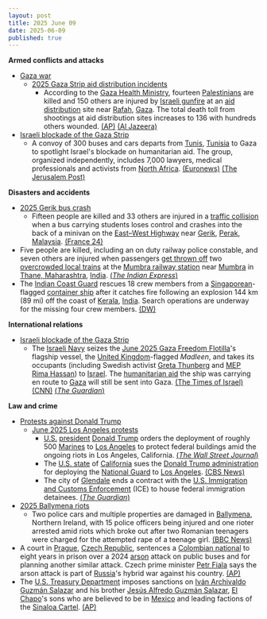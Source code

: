 ```yaml
---
layout: post
title: 2025 June 09
date: 2025-06-09
published: true
---
```



**Armed conflicts and attacks**

* [Gaza war](https://en.wikipedia.org/wiki/Gaza_war "Gaza war")
  + [2025 Gaza Strip aid distribution incidents](https://en.wikipedia.org/wiki/2025_Gaza_Strip_aid_distribution_incidents "2025 Gaza Strip aid distribution incidents")
    - According to the [Gaza Health Ministry](https://en.wikipedia.org/wiki/Gaza_Health_Ministry "Gaza Health Ministry"), fourteen [Palestinians](https://en.wikipedia.org/wiki/Palestinians "Palestinians") are killed and 150 others are injured by [Israeli gunfire](https://en.wikipedia.org/wiki/Israel_Defense_Forces "Israel Defense Forces") at an [aid distribution](https://en.wikipedia.org/wiki/Humanitarian_aid "Humanitarian aid") site near [Rafah](https://en.wikipedia.org/wiki/Rafah "Rafah"), [Gaza](https://en.wikipedia.org/wiki/Gaza_Strip "Gaza Strip"). The total death toll from shootings at aid distribution sites increases to 136 with hundreds others wounded. [(AP)](https://apnews.com/article/israel-palestinians-hamas-war-news-hostages-aid-06-09-2025-3a6073a0905a60f9a99625852cf8ad19) [(Al Jazeera)](https://www.aljazeera.com/news/2025/6/8/gaza-aid-sites-branded-human-slaughterhouses-under-deadly-israeli-fire)
* [Israeli blockade of the Gaza Strip](https://en.wikipedia.org/wiki/Israeli_blockade_of_the_Gaza_Strip_%282023%E2%80%93present%29 "Israeli blockade of the Gaza Strip (2023–present)")
  + A convoy of 300 buses and cars departs from [Tunis](https://en.wikipedia.org/wiki/Tunis "Tunis"), [Tunisia](https://en.wikipedia.org/wiki/Tunisia "Tunisia") to Gaza to spotlight Israel's blockade on humanitarian aid. The group, organized independently, includes 7,000 lawyers, medical professionals and activists from [North Africa](https://en.wikipedia.org/wiki/North_Africa "North Africa"). [(Euronews)](https://www.euronews.com/2025/06/09/land-convoy-sets-off-for-gaza-from-tunisia-to-protest-against-israeli-blockade-of-strip) [(The Jerusalem Post)](https://www.msn.com/en-us/news/world/7000-activists-begin-300-vehicle-convoy-from-tunisia-to-rafah-aim-to-open-corridor/ar-AA1Gskv2?ocid=BingNewsVerp)

**Disasters and accidents**

* [2025 Gerik bus crash](https://en.wikipedia.org/wiki/2025_Gerik_bus_crash "2025 Gerik bus crash")
  + Fifteen people are killed and 33 others are injured in a [traffic collision](https://en.wikipedia.org/wiki/Traffic_collision "Traffic collision") when a bus carrying students loses control and crashes into the back of a minivan on the [East–West Highway](https://en.wikipedia.org/wiki/East%E2%80%93West_Highway_%28Malaysia%29 "East–West Highway (Malaysia)") near [Gerik](https://en.wikipedia.org/wiki/Gerik "Gerik"), [Perak](https://en.wikipedia.org/wiki/Perak "Perak"), [Malaysia](https://en.wikipedia.org/wiki/Malaysia "Malaysia"). [(France 24)](https://www.france24.com/en/live-news/20250609-malaysia-bus-crash-kills-at-least-15-mostly-students)
* Five people are killed, including an on duty railway police constable, and seven others are injured when passengers [get thrown off](https://en.wikipedia.org/wiki/Railway_accident "Railway accident") two [overcrowded local trains](https://en.wikipedia.org/wiki/Train_surfing "Train surfing") at the [Mumbra railway station](https://en.wikipedia.org/wiki/Mumbra_railway_station "Mumbra railway station") near [Mumbra](https://en.wikipedia.org/wiki/Mumbra "Mumbra") in [Thane, Maharashtra](https://en.wikipedia.org/wiki/Thane%2C_Maharashtra "Thane, Maharashtra"), [India](https://en.wikipedia.org/wiki/India "India"). [(*The Indian Express*)](https://indianexpress.com/article/cities/mumbai/sharp-curve-led-to-mumbai-train-accident-grp-officer-10056616/)
* The [Indian Coast Guard](https://en.wikipedia.org/wiki/Indian_Coast_Guard "Indian Coast Guard") rescues 18 crew members from a [Singaporean](https://en.wikipedia.org/wiki/Singapore "Singapore")-flagged [container ship](https://en.wikipedia.org/wiki/Container_ship "Container ship") after it catches fire following an explosion 144 km (89 mi) off the coast of [Kerala](https://en.wikipedia.org/wiki/Kerala "Kerala"), [India](https://en.wikipedia.org/wiki/India "India"). Search operations are underway for the missing four crew members. [(DW)](https://www.dw.com/en/india-rescues-crewmembers-from-burning-cargo-ship-off-kerala/a-72842715)

**International relations**

* [Israeli blockade of the Gaza Strip](https://en.wikipedia.org/wiki/Israeli_blockade_of_the_Gaza_Strip_%282023%E2%80%93present%29 "Israeli blockade of the Gaza Strip (2023–present)")
  + The [Israeli Navy](https://en.wikipedia.org/wiki/Israeli_Navy "Israeli Navy") seizes the [June 2025 Gaza Freedom Flotilla](https://en.wikipedia.org/wiki/June_2025_Gaza_Freedom_Flotilla "June 2025 Gaza Freedom Flotilla")'s flagship vessel, the [United Kingdom](https://en.wikipedia.org/wiki/United_Kingdom "United Kingdom")-flagged *Madleen*, and takes its occupants (including Swedish activist [Greta Thunberg](https://en.wikipedia.org/wiki/Greta_Thunberg "Greta Thunberg") and [MEP](https://en.wikipedia.org/wiki/Member_of_the_European_Parliament "Member of the European Parliament") [Rima Hassan](https://en.wikipedia.org/wiki/Rima_Hassan "Rima Hassan")) to [Israel](https://en.wikipedia.org/wiki/Israel "Israel"). The [humanitarian aid](https://en.wikipedia.org/wiki/Humanitarian_aid "Humanitarian aid") the ship was carrying en route to [Gaza](https://en.wikipedia.org/wiki/Gaza_Strip "Gaza Strip") will still be sent into Gaza. [(The Times of Israel)](https://www.timesofisrael.com/gaza-bound-activist-boat-towed-to-ashdod-port-after-israeli-interception/)[(CNN)](https://edition.cnn.com/2025/06/08/middleeast/freedom-flotilla-gaza-aid-ship-thunberg-intl-hnk) [(*The Guardian*)](https://www.theguardian.com/world/live/2025/jun/09/live-israel-gaza-aid-ship-madleen-freedom-flotilla-coalition-greta-thunberg?filterKeyEvents=false&page=with%3Ablock-68462bda8f08d8006b374b1b#block-68462bda8f08d8006b374b1b)

**Law and crime**

* [Protests against Donald Trump](https://en.wikipedia.org/wiki/Protests_against_Donald_Trump "Protests against Donald Trump")
  + [June 2025 Los Angeles protests](https://en.wikipedia.org/wiki/June_2025_Los_Angeles_protests "June 2025 Los Angeles protests")
    - [U.S.](https://en.wikipedia.org/wiki/United_States "United States") [president](https://en.wikipedia.org/wiki/President_of_the_United_States "President of the United States") [Donald Trump](https://en.wikipedia.org/wiki/Donald_Trump "Donald Trump") orders the deployment of roughly 500 [Marines](https://en.wikipedia.org/wiki/United_States_Marine_Corps "United States Marine Corps") to [Los Angeles](https://en.wikipedia.org/wiki/Los_Angeles "Los Angeles") to protect federal buildings amid the ongoing riots in Los Angeles, California. [(*The Wall Street Journal*)](https://www.wsj.com/politics/national-security/marines-are-deploying-to-los-angeles-area-fe9a4ed6)
    - The [U.S. state](https://en.wikipedia.org/wiki/U.S._state "U.S. state") of [California](https://en.wikipedia.org/wiki/California "California") sues the [Donald Trump administration](https://en.wikipedia.org/wiki/Second_presidency_of_Donald_Trump "Second presidency of Donald Trump") for deploying the [National Guard](https://en.wikipedia.org/wiki/California_National_Guard "California National Guard") to [Los Angeles](https://en.wikipedia.org/wiki/Los_Angeles "Los Angeles"). [(CBS News)](https://www.cbsnews.com/news/trump-national-guard-california-lawsuit-gavin-newsom/)
    - The city of [Glendale](https://en.wikipedia.org/wiki/Glendale%2C_California "Glendale, California") ends a contract with the [U.S. Immigration and Customs Enforcement](https://en.wikipedia.org/wiki/U.S._Immigration_and_Customs_Enforcement "U.S. Immigration and Customs Enforcement") (ICE) to house federal immigration detainees. [(*The Guardian*)](https://www.theguardian.com/us-news/2025/jun/09/glendale-terminates-divisive-ice-detainee-holding-contract)
* [2025 Ballymena riots](https://en.wikipedia.org/wiki/2025_Ballymena_riots "2025 Ballymena riots")
  + Two police cars and multiple properties are damaged in [Ballymena](https://en.wikipedia.org/wiki/Ballymena "Ballymena"), Northern Ireland, with 15 police officers being injured and one rioter arrested amid riots which broke out after two Romanian teenagers were charged for the attempted rape of a teenage girl. [(BBC News)](https://www.bbc.co.uk/news/articles/ckg4v04p008o)
* A court in [Prague](https://en.wikipedia.org/wiki/Prague "Prague"), [Czech Republic](https://en.wikipedia.org/wiki/Czech_Republic "Czech Republic"), sentences a [Colombian national](https://en.wikipedia.org/wiki/Colombians "Colombians") to eight years in prison over a 2024 [arson](https://en.wikipedia.org/wiki/Arson "Arson") attack on public buses and for planning another similar attack. Czech prime minister [Petr Fiala](https://en.wikipedia.org/wiki/Petr_Fiala "Petr Fiala") says the arson attack is part of [Russia](https://en.wikipedia.org/wiki/Russia "Russia")'s hybrid war against his country. [(AP)](https://apnews.com/article/czech-russia-arson-attack-colombian-telegram-b1c71ecf929ca176ad059ffbc3952d80)
* The [U.S. Treasury Department](https://en.wikipedia.org/wiki/U.S._Treasury_Department "U.S. Treasury Department") imposes sanctions on [Iván Archivaldo Guzmán Salazar](https://en.wikipedia.org/wiki/Iv%C3%A1n_Archivaldo_Guzm%C3%A1n_Salazar "Iván Archivaldo Guzmán Salazar") and his brother [Jesús Alfredo Guzmán Salazar](https://en.wikipedia.org/wiki/Jes%C3%BAs_Alfredo_Guzm%C3%A1n_Salazar "Jesús Alfredo Guzmán Salazar"), [El Chapo](https://en.wikipedia.org/wiki/El_Chapo "El Chapo")'s sons who are believed to be in [Mexico](https://en.wikipedia.org/wiki/Mexico "Mexico") and leading factions of the [Sinaloa Cartel](https://en.wikipedia.org/wiki/Sinaloa_Cartel "Sinaloa Cartel"). [(AP)](https://apnews.com/article/trump-treasury-sanctions-mexico-el-chapo-5a72a61741379e826b1aefcb2296c624)
